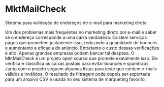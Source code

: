 # MktMailCheck
Sistema para validação de endereços de e-mail para marketing direto

Um dos problemas mais frequêntes no marketing direto por e-mail é saber se o endereço corresponde a uma caixa verdadeira. Existem serviços pagos que prometem justamente isso, reduzindo a quantidade de bounces e aumentanto a eficacia do anúncio. Entretanto o custo dessas verificações é alto. Apenas grandes empresas podem bancar tal despesa.
O MktMailCheck é um projeto open source que promete exatamente isso. Ele verifica e classifica as caixas postais para evitar bounces e spamtraps. Junto com o projeto seguem algumas listas para teste que contem e-mails válidos e inválidos. O resultado da filtragem pode depois ser exportada para um arquivo CSV e usada no seu sistema de marqueting favorito.
